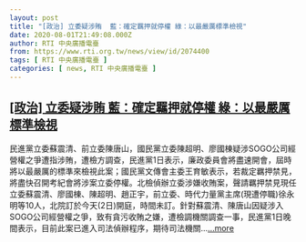 ```yaml
---
layout: post
title: "[政治] 立委疑涉賄  藍：確定羈押就停權 綠：以最嚴厲標準檢視"
date: 2020-08-01T21:49:08.000Z
author: RTI 中央廣播電臺
from: https://www.rti.org.tw/news/view/id/2074400
tags: [ RTI 中央廣播電臺 ]
categories: [ news, RTI 中央廣播電臺 ]
---
```

<!--1596318548000-->
[[政治] 立委疑涉賄  藍：確定羈押就停權 綠：以最嚴厲標準檢視](https://www.rti.org.tw/news/view/id/2074400)
------

<div>
民進黨立委蘇震清、前立委陳唐山，國民黨立委陳超明、廖國棟疑涉SOGO公司經營權之爭遭指涉賄，遭檢方調查，民進黨1日表示，廉政委員會將盡速開會，屆時將以最嚴厲的標準來檢視此案；國民黨文傳會主委王育敏表示，若裁定羈押禁見，將盡快召開考紀會將涉案立委停權。北檢偵辦立委涉嫌收賄案，聲請羈押禁見現任立委蘇震清、廖國棟、陳超明、趙正宇，前立委、時代力量黨主席(現遭停職)徐永明等10人，北院訂於今天(2日)開庭，時間未訂。針對蘇震清、陳唐山因疑涉入SOGO公司經營權之爭，致有貪污收賄之嫌，遭檢調機關調查一事，民進黨1日晚間表示，目前此案已進入司法偵辦程序，期待司法機關...<a target="_blank" href="https://www.rti.org.tw/news/view/id/2074400">...more</a>
</div>
